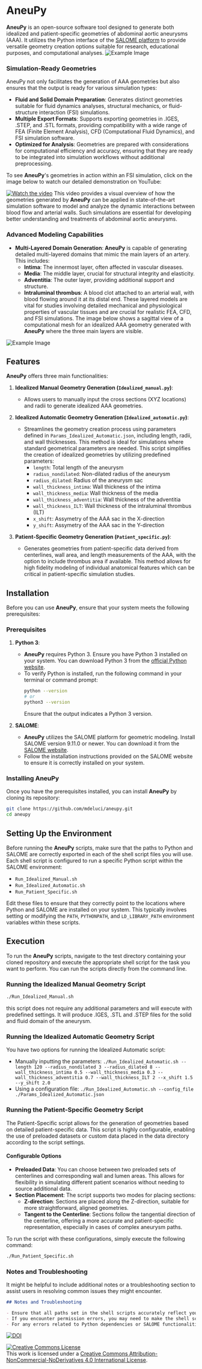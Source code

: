 # AneuPy

**AneuPy** is an open-source software tool designed to generate both idealized and patient-specific geometries of abdominal aortic aneurysms (AAA). It utilizes the Python interface of the [SALOME platform](https://www.salome-platform.org/) to provide versatile geometry creation options suitable for research, educational purposes, and computational analyses.
![Example Image](./Examples.png)

### Simulation-Ready Geometries

AneuPy not only facilitates the generation of AAA geometries but also ensures that the output is ready for various simulation types:

- **Fluid and Solid Domain Preparation**: Generates distinct geometries suitable for fluid dynamics analyses, structural mechanics, or fluid-structure interaction (FSI) simulations.
- **Multiple Export Formats**: Supports exporting geometries in .IGES, .STEP, and .STL formats, providing compatibility with a wide range of FEA (Finite Element Analysis), CFD (Computational Fluid Dynamics), and FSI simulation software.
- **Optimized for Analysis**: Geometries are prepared with considerations for computational efficiency and accuracy, ensuring that they are ready to be integrated into simulation workflows without additional preprocessing.
  
To see **AneuPy**'s geometries in action within an FSI simulation, click on the image below to watch our detailed demonstration on YouTube:

[![Watch the video](https://img.youtube.com/vi/Q7G-yB3iWwQ/maxresdefault.jpg)](https://www.youtube.com/embed/Q7G-yB3iWwQ)
This video provides a visual overview of how the geometries generated by **AneuPy** can be applied in state-of-the-art simulation software to model and analyze the dynamic interactions between blood flow and arterial walls. Such simulations are essential for developing better understanding and treatments of abdominal aortic aneurysms.


### Advanced Modeling Capabilities

- **Multi-Layered Domain Generation**: **AneuPy** is capable of generating detailed multi-layered domains that mimic the main layers of an artery. This includes:
  - **Intima**: The innermost layer, often affected in vascular diseases.
  - **Media**: The middle layer, crucial for structural integrity and elasticity.
  - **Adventitia**: The outer layer, providing additional support and structure.
  - **Intraluminal thrombus**: A blood clot attached to an arterial wall, with blood flowing around it at its distal end.
These layered models are vital for studies involving detailed mechanical and physiological properties of vascular tissues and are crucial for realistic FEA, CFD, and FSI simulations. The image below shows a sagittal view of a computational mesh for an idealized AAA geometry generated with **AneuPy** where the three main layers are visible.
 
![Example Image](./Multi-layered.jpg)

## Features

**AneuPy** offers three main functionalities:

1. **Idealized Manual Geometry Generation (`Idealized_manual.py`)**:
   - Allows users to manually input the cross sections (XYZ locations) and radii to generate idealized AAA geometries.

2. **Idealized Automatic Geometry Generation (`Idealized_automatic.py`)**:
   - Streamlines the geometry creation process using parameters defined in `Params_Idealized_Automatic.json`, including length, radii, and wall thicknesses. This method is ideal for simulations where standard geometrical parameters are needed. This script simplifies the creation of idealized geometries by utilizing predefined parameters:
      - `length`: Total length of the aneurysm
      - `radius_nondilated`: Non-dilated radius of the aneurysm
      - `radius_dilated`: Radius of the aneurysm sac
      - `wall_thickness_intima`: Wall thickness of the intima
      - `wall_thickness_media`: Wall thickness of the media
      - `wall_thickness_adventitia`: Wall thickness of the adventitia
      - `wall_thickness_ILT`: Wall thickness of the intraluminal thrombus (ILT)
      - `x_shift`: Assymetry of the AAA sac in the X-direction
      - `y_shift`: Assymetry of the AAA sac in the Y-direction

4. **Patient-Specific Geometry Generation (`Patient_specific.py`)**:
   - Generates geometries from patient-specific data derived from centerlines, wall area, and length measurements of the AAA, with the option to include thrombus area if available. This method allows for high fidelity modeling of individual anatomical features which can be critical in patient-specific simulation studies.

## Installation

Before you can use **AneuPy**, ensure that your system meets the following prerequisites:

### Prerequisites

1. **Python 3**:
   - **AneuPy** requires Python 3. Ensure you have Python 3 installed on your system. You can download Python 3 from the [official Python website](https://www.python.org/downloads/).
   - To verify Python is installed, run the following command in your terminal or command prompt:
     ```bash
     python --version
     # or
     python3 --version
     ```
     Ensure that the output indicates a Python 3 version.

2. **SALOME**:
   - **AneuPy** utilizes the SALOME platform for geometric modeling. Install SALOME version 9.11.0 or newer. You can download it from the [SALOME website](https://www.salome-platform.org/?page_id=2430).
   - Follow the installation instructions provided on the SALOME website to ensure it is correctly installed on your system.

### Installing AneuPy

Once you have the prerequisites installed, you can install **AneuPy** by cloning its repository:

```bash
git clone https://github.com/mdeluci/aneupy.git
cd aneupy
```

## Setting Up the Environment

Before running the **AneuPy** scripts, make sure that the paths to Python and SALOME are correctly exported in each of the shell script files you will use. Each shell script is configured to run a specific Python script within the SALOME environment:

- `Run_Idealized_Manual.sh`
- `Run_Idealized_Automatic.sh`
- `Run_Patient_Specific.sh`

Edit these files to ensure that they correctly point to the locations where Python and SALOME are installed on your system. This typically involves setting or modifying the `PATH`, `PYTHONPATH`, and `LD_LIBRARY_PATH` environment variables within these scripts.

## Execution

To run the **AneuPy** scripts, navigate to the test directory containing your cloned repository and execute the appropriate shell script for the task you want to perform. You can run the scripts directly from the command line.

### Running the Idealized Manual Geometry Script

```bash
./Run_Idealized_Manual.sh
```
this script does not require any additional parameters and will execute with predefined settings. It will produce .IGES, .STL and .STEP files for the solid and fluid domain of the aneurysm.

### Running the Idealized Automatic Geometry Script

You have two options for running the Idealized Automatic script:

 - Manually inputting the parameters: `./Run_Idealized_Automatic.sh --length 120 --radius_nondilated 3 --radius_dilated 8 --wall_thickness_intima 0.5 --wall_thickness_media 0.3 --wall_thickness_adventitia 0.7 --wall_thickness_ILT 2 --x_shift 1.5 --y_shift 2.0`
 - Using a configuration file: `./Run_Idealized_Automatic.sh --config_file ./Params_Idealized_Automatic.json`

### Running the Patient-Specific Geometry Script

The Patient-Specific script allows for the generation of geometries based on detailed patient-specific data. This script is highly configurable, enabling the use of preloaded datasets or custom data placed in the data directory according to the script settings.

#### Configurable Options

- **Preloaded Data**: You can choose between two preloaded sets of centerlines and corresponding wall and lumen areas. This allows for flexibility in simulating different patient scenarios without needing to source additional data.
- **Section Placement**: The script supports two modes for placing sections:
  - **Z-direction**: Sections are placed along the Z-direction, suitable for more straightforward, aligned geometries.
  - **Tangent to the Centerline**: Sections follow the tangential direction of the centerline, offering a more accurate and patient-specific representation, especially in cases of complex aneurysm paths.

To run the script with these configurations, simply execute the following command:

```bash
./Run_Patient_Specific.sh
```

### Notes and Troubleshooting

It might be helpful to include additional notes or a troubleshooting section to assist users in resolving common issues they might encounter. 

```markdown
## Notes and Troubleshooting

- Ensure that all paths set in the shell scripts accurately reflect your system's configuration.
- If you encounter permission errors, you may need to make the shell scripts executable. You can do this with the command `chmod +x Run_*.sh`.
- For any errors related to Python dependencies or SALOME functionalities, ensure that all required libraries are installed and accessible.
```

[![DOI](https://zenodo.org/badge/22895/jacobo-diaz/aneupy.svg)](https://zenodo.org/badge/latestdoi/22895/jacobo-diaz/aneupy)

<a rel="license" href="http://creativecommons.org/licenses/by-nc-nd/4.0/"><img alt="Creative Commons License" style="border-width:0" src="https://i.creativecommons.org/l/by-nc-nd/4.0/88x31.png" /></a><br />This work is licensed under a <a rel="license" href="http://creativecommons.org/licenses/by-nc-nd/4.0/">Creative Commons Attribution-NonCommercial-NoDerivatives 4.0 International License</a>.
